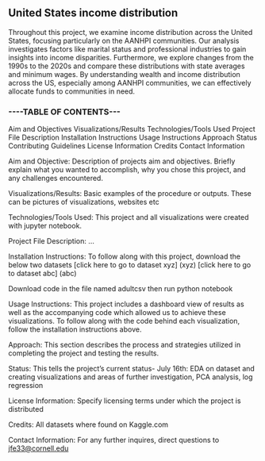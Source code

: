 ## United States income distribution
Throughout this project, we examine income distribution across the United States, focusing particularly on the AANHPI communities. Our analysis investigates factors like marital status and professional industries to gain insights into income disparities. Furthermore, we explore changes from the 1990s to the 2020s and compare these distributions with state averages and minimum wages. By understanding wealth and income distribution across the US, especially among AANHPI communities, we can effectively allocate funds to communities in need.

### ----TABLE OF CONTENTS---
Aim and Objectives
Visualizations/Results
Technologies/Tools Used
Project File Description
Installation Instructions
Usage Instructions
Approach
Status
Contributing Guidelines
License Information
Credits
Contact Information

Aim and Objective:
Description of projects aim and objectives. Briefly explain what you wanted to accomplish, why you chose this project, and any challenges encountered.

Visualizations/Results:
Basic examples of the procedure or outputs. These can be pictures of visualizations, websites etc

Technologies/Tools Used:
This project and all visualizations were created with jupyter notebook.

Project File Description:
…

Installation Instructions:
To follow along with this project, download the below two datasets
	[click here to go to dataset xyz] (xyz)
	[click here to go to dataset abc]  (abc)

Download code in the file named adultcsv then run python notebook

Usage Instructions:
This project includes a dashboard view of results as well as the accompanying code which allowed us to achieve these visualizations. To follow along with the code behind each visualization, follow the installation instructions above. 

Approach:
This section describes the process and strategies utilized in completing the project and testing the results.

Status:
This tells the project’s current status-
July 16th: EDA on dataset and creating visualizations and areas of further investigation, PCA analysis, log regression

License Information:
Specify licensing terms under which the project is distributed

Credits:
All datasets where found on Kaggle.com

Contact Information:
For any further inquires, direct questions to jfe33@cornell.edu






